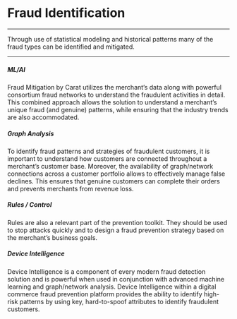 # Fraud Identification

---

Through use of statistical modeling and historical patterns many of the fraud types can be identified and mitigated.

---

##### ML/AI

Fraud Mitigation by Carat utilizes the merchant’s data along with powerful consortium fraud networks to understand the
fraudulent activities in detail. This combined approach allows the solution to understand a merchant’s unique fraud (and genuine) patterns, while ensuring that the industry trends are also accommodated.

##### Graph Analysis

To identify fraud patterns and strategies of fraudulent customers, it is important to understand how customers are connected throughout a merchant’s customer base. Moreover, the availability of graph/network connections across a customer portfolio allows to effectively manage false declines. This ensures that genuine customers can complete their orders and prevents merchants from revenue loss.

##### Rules / Control

Rules are also a relevant part of the prevention toolkit. They should be used to stop attacks quickly and to design a fraud prevention strategy based on the merchant’s business goals.

##### Device Intelligence

Device Intelligence is a component of every modern fraud detection solution and is powerful when used in conjunction with advanced machine learning and graph/network analysis. Device Intelligence within a digital commerce fraud prevention platform provides the ability to identify high-risk patterns by using key, hard-to-spoof attributes to identify fraudulent customers.


